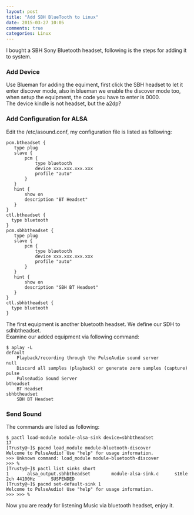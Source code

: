 ```yaml
---
layout: post
title: "Add SBH BlueTooth to Linux"
date: 2015-03-27 10:05
comments: true
categories: Linux
---
```

I bought a SBH Sony Bluetooth headset, following is the steps for adding it to system.      
### Add Device
Use Blueman for adding the equiment, first click the SBH headset to let it enter discover mode, also in blueman we enable the discover mode too, when setup the equipment, the code you have to enter is 0000.    
The device kindle is not headset, but the a2dp?     
### Add Configuration for ALSA
Edit the /etc/asound.conf, my configuration file is listed as following:     

```
pcm.btheadset {
   type plug
   slave {
       pcm {
           type bluetooth
           device xxx.xxx.xxx.xxx
           profile "auto"
       }   
   }   
   hint {
       show on
       description "BT Headset"
   }   
}
ctl.btheadset {
  type bluetooth
}  
pcm.sbhbtheadset {
   type plug
   slave {
       pcm {
           type bluetooth
           device xxx.xxx.xxx.xxx
           profile "auto"
       }   
   }   
   hint {
       show on
       description "SBH BT Headset"
   }   
}
ctl.sbhbtheadset {
  type bluetooth
}  

```
The first equipment is another bluetooth headset. We define our SDH to sdhbtheadset.    
Examine our added equipment via following command:    

```
$ aplay -L
default
    Playback/recording through the PulseAudio sound server
null
    Discard all samples (playback) or generate zero samples (capture)
pulse
    PulseAudio Sound Server
btheadset
    BT Headset
sbhbtheadset
    SBH BT Headset

```
### Send Sound
The commands are listed as following:    

```
$ pactl load-module module-alsa-sink device=sbhbtheadset
17
[Trusty@~]$ pacmd load_module module-bluetooth-discover
Welcome to PulseAudio! Use "help" for usage information.
>>> Unknown command: load_module module-bluetooth-discover
>>> %                                                             
[Trusty@~]$ pactl list sinks short
1       alsa_output.sbhbtheadset        module-alsa-sink.c      s16le 2ch 44100Hz      SUSPENDED
[Trusty@~]$ pacmd set-default-sink 1
Welcome to PulseAudio! Use "help" for usage information.
>>> >>> %                  

```
Now you are ready for listening Music via bluetooth headset, enjoy it.   

